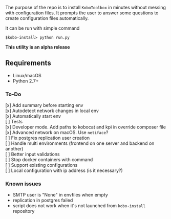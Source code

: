 The purpose of the repo is to install `KoboToolbox` in minutes without messing with configuration files.
It prompts the user to answer some questions to create configuration files automatically.

It can be run with simple command

`$kobo-install> python run.py`

**This utility is an alpha release**

## Requirements

- Linux/macOS
- Python 2.7+

### To-Do

[x] Add summary before starting env  
[x] Autodetect network changes in local env  
[x] Automatically start env  
[ ] Tests  
[x] Developer mode. Add paths to kobocat and kpi in override composer file  
[x] Advanced network on macOS. Use `netiface`?  
[ ] Fix postgres replication user creation  
[ ] Handle multi environments (frontend on one server and backend on another)  
[ ] Better input validations  
[ ] Stop docker containers with command  
[ ] Support existing configurations  
[ ] Local configuration with ip address (is it necessary?)

### Known issues

- SMTP user is "None" in envfiles when empty
- replication in postgres failed
- script does not work when it's not launched from `kobo-install` repository